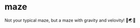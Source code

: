 # maze
Not your typical maze, but a maze with gravity and velovity! :crystal_ball::earth_asia::milky_way:
